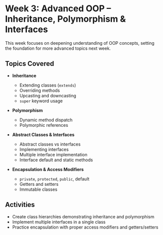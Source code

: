 # Week 3: Advanced OOP – Inheritance, Polymorphism & Interfaces

This week focuses on deepening understanding of OOP concepts, setting the foundation for more advanced topics next week.

## Topics Covered

* **Inheritance**

    * Extending classes (`extends`)
    * Overriding methods
    * Upcasting and downcasting
    * `super` keyword usage

* **Polymorphism**

    * Dynamic method dispatch
    * Polymorphic references

* **Abstract Classes & Interfaces**

    * Abstract classes vs interfaces
    * Implementing interfaces
    * Multiple interface implementation
    * Interface default and static methods

* **Encapsulation & Access Modifiers**

    * `private`, `protected`, `public`, default
    * Getters and setters
    * Immutable classes

## Activities

* Create class hierarchies demonstrating inheritance and polymorphism
* Implement multiple interfaces in a single class
* Practice encapsulation with proper access modifiers and getters/setters




